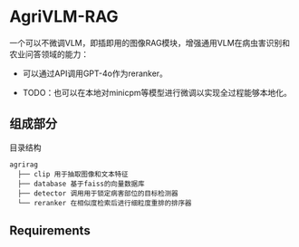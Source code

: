# AgriVLM-RAG

一个可以不微调VLM，即插即用的图像RAG模块，增强通用VLM在病虫害识别和农业问答领域的能力：

- 可以通过API调用GPT-4o作为reranker。

- TODO：也可以在本地对minicpm等模型进行微调以实现全过程能够本地化。
## 组成部分

目录结构
```
agrirag
  ├── clip 用于抽取图像和文本特征
  ├── database 基于faiss的向量数据库
  ├── detector 调用用于锁定病害部位的目标检测器
  └── reranker 在相似度检索后进行细粒度重排的排序器
```

## Requirements
